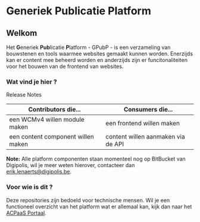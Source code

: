 # Generiek Publicatie Platform

## Welkom

Het **G**eneriek **Pub**licatie **P**latform - GPubP - is een verzameling van bouwstenen en tools waarmee websites gemaakt kunnen worden. Enerzijds kan er content mee beheerd worden en anderzijds zijn er funcitonaliteiten voor het bouwen van de frontend van websites.

### Wat vind je hier ?

Release Notes

| **Contributors** die...            | **Consumers** die...               |
|------------------------------------|------------------------------------|
| een WCMv4 willen module maken      | een frontend willen maken          |
| een content component willen maken | content willen aanmaken via de API |


**Note:** Alle platform componenten staan momenteel nog op BitBucket van Digipolis, wil je meer weten hierover, contacteer dan erik.lenaerts@digipolis.be.

### Voor wie is dit ?
Deze repositories zijn bedoeld voor technische mensen. Wil je een functioneel overzicht van het platform wat er allemaal kan, kijk dan naar het [ACPaaS Portaal](https://acpaas.digipolis.be/nl/product/generiek-publicatie-platform). 
